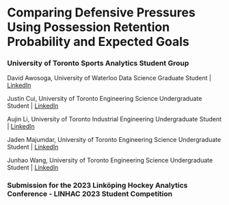# Comparing Defensive Pressures Using Possession Retention Probability and Expected Goals

### University of Toronto Sports Analytics Student Group

David Awosoga, University of Waterloo Data Science Graduate Student | [LinkedIn](https://www.linkedin.com/in/david-awosoga-0778b91b3/)

Justin Cui, University of Toronto Engineering Science Undergraduate Student | [LinkedIn](https://www.linkedin.com/in/justin-cui-b7b654181/)

Aujin Li, University of Toronto Industrial Engineering Undergraduate Student | [LinkedIn](https://www.linkedin.com/in/aujin-li/)

Jaden Majumdar, University of Toronto Engineering Science Undergraduate Student | [LinkedIn](https://www.linkedin.com/in/jaden-majumdar-179a31263/)

Junhao Wang, University of Toronto Engineering Science Undergraduate Student | [LinkedIn](https://www.linkedin.com/in/junhao-wang-4ba488200/)

### Submission for the 2023 Linköping Hockey Analytics Conference - LINHAC 2023 Student Competition
